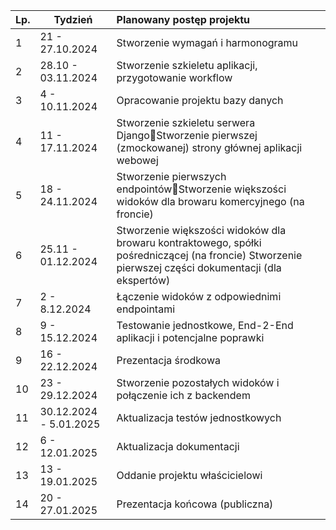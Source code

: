 

| Lp. | Tydzień | Planowany postęp projektu |
| :---- | ----- | :---- |
| 1 | 21 \- 27.10.2024  | Stworzenie wymagań i harmonogramu |
| 2 | 28.10 \- 03.11.2024 | Stworzenie szkieletu aplikacji, przygotowanie workflow |
| 3 | 4 \- 10.11.2024 | Opracowanie projektu bazy danych |
| 4 | 11 \- 17.11.2024 | Stworzenie szkieletu serwera DjangoStworzenie pierwszej (zmockowanej) strony głównej aplikacji webowej |
| 5 | 18 \- 24.11.2024 | Stworzenie pierwszych endpointówStworzenie większości widoków dla browaru komercyjnego (na froncie) |
| 6 | 25.11 \- 01.12.2024 | Stworzenie większości widoków dla browaru kontraktowego, spółki pośredniczącej (na froncie) Stworzenie pierwszej części dokumentacji (dla ekspertów) |
| 7 | 2 \- 8.12.2024 | Łączenie widoków z odpowiednimi endpointami |
| 8 | 9 \- 15.12.2024 | Testowanie jednostkowe, End-2-End aplikacji i potencjalne poprawki |
| 9 | 16 \- 22.12.2024 | Prezentacja środkowa |
| 10 | 23 \- 29.12.2024 | Stworzenie pozostałych widoków i połączenie ich z backendem |
| 11 | 30.12.2024 \- 5.01.2025 | Aktualizacja testów jednostkowych |
| 12 | 6 \- 12.01.2025 | Aktualizacja dokumentacji |
| 13 | 13 \- 19.01.2025 | Oddanie projektu właścicielowi |
| 14 | 20 \- 27.01.2025 | Prezentacja końcowa (publiczna) |

